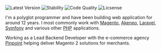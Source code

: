 ![Latest Version][ico-version]
![Stability][ico-build]
![Code Quality][ico-quality]
![Licsense][ico-licence]

I'm a polyglot programmer and have been building web application for around 12 years. I most commonly work with [Magento](link-magento), [Akeneo](link-akeneo), [Laravel](link-laravel), [Symfony](link-symfony) and various other [PHP](link-php) applications.

Working as a Lead Backend Developer with the e-commerce agency [Pinpoint](link-pinpoint) helping deliver Magento 2 solutions for merchants.

[ico-version]: https://img.shields.io/badge/Version-31.7-green?style=for-the-badge&logo=buy-me-a-coffee&logoColor=white&logoWidth=20
[ico-build]: https://img.shields.io/badge/Build-somewhat--stable-orange?style=for-the-badge&logo=travis-ci&logoColor=white&logoWidth=20
[ico-quality]: https://img.shields.io/badge/Code%20Quality-A+-green?style=for-the-badge&logo=scrutinizer-ci&logoColor=white&logoWidth=20
[ico-licence]: https://img.shields.io/badge/License-Divorced-green?style=for-the-badge&logo=tinder&logoColor=white&logoWidth=20

[link-magento]: https://github.com/magento/magento2
[link-akeneo]: https://github.com/akeneo/pim-community-dev
[link-laravel]: https://github.com/laravel/laravel
[link-symfony]: https://github.com/symfony/symfony
[link-php]: https://github.com/topics/php
[link-pinpoint]: https://www.pinpointdesigns.co.uk/
